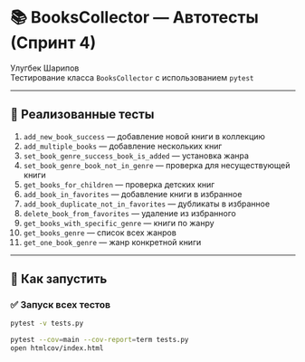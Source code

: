 # 📚 BooksCollector — Автотесты (Спринт 4)

Улугбек Шарипов  
Тестирование класса `BooksCollector` с использованием `pytest`

---

## 🧪 Реализованные тесты

1. `add_new_book_success` — добавление новой книги в коллекцию  
2. `add_multiple_books` — добавление нескольких книг  
3. `set_book_genre_success_book_is_added` — установка жанра  
4. `set_book_genre_book_not_in_genre` — проверка для несуществующей книги  
5. `get_books_for_children` — проверка детских книг  
6. `add_book_in_favorites` — добавление книги в избранное  
7. `add_book_duplicate_not_in_favorites` — дубликаты в избранное  
8. `delete_book_from_favorites` — удаление из избранного  
9. `get_books_with_specific_genre` — книги по жанру  
10. `get_books_genre` — список всех жанров  
11. `get_one_book_genre` — жанр конкретной книги  

---

## 🧪 Как запустить

### ✅ Запуск всех тестов

```bash
pytest -v tests.py

pytest --cov=main --cov-report=term tests.py
open htmlcov/index.html